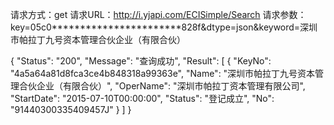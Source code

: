 请求方式：get
请求URL：http://i.yjapi.com/ECISimple/Search
请求参数：key=05c0***********************828f&dtype=json&keyword=深圳市帕拉丁九号资本管理合伙企业（有限合伙）

{
  "Status": "200",
  "Message": "查询成功",
  "Result": [
    {
      "KeyNo": "4a5a64a81d8fca3ce4b848318a99363e",
      "Name": "深圳市帕拉丁九号资本管理合伙企业（有限合伙）",
      "OperName": "深圳市帕拉丁资本管理有限公司",
      "StartDate": "2015-07-10T00:00:00",
      "Status": "登记成立",
      "No": "91440300335409457J"
    }
  ]
}
